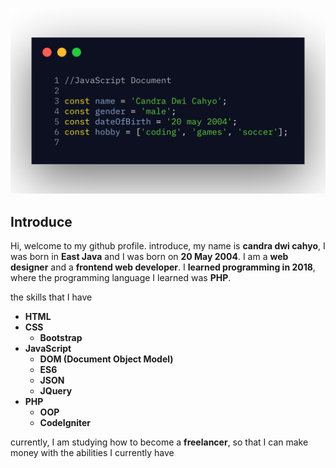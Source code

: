 ![My Profile Picture](https://github.com/candradwicahyo/candradwicahyo/blob/master/carbon.png)

## Introduce

Hi, welcome to my github profile.  introduce, my name is **candra dwi cahyo**, I was born in **East Java** and I was born on **20 May 2004**. I am a **web designer** and a **frontend web developer**.  I **learned programming in 2018**, where the programming language I learned was **PHP**.

 the skills that I have

 * **HTML**
 * **CSS**
   * **Bootstrap**
 * **JavaScript**
   * **DOM (Document Object Model)**
   * **ES6**
   * **JSON**
   * **JQuery**
 * **PHP**
   * **OOP**
   * **CodeIgniter**

 currently, I am studying how to become a **freelancer**, so that I can make money with the abilities I currently have
